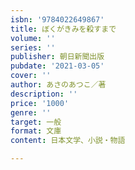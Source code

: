 ```yaml
---
isbn: '9784022649867'
title: ぼくがきみを殺すまで
volume: ''
series: ''
publisher: 朝日新聞出版
pubdate: '2021-03-05'
cover: ''
author: あさのあつこ／著
description: ''
price: '1000'
genre: ''
target: 一般
format: 文庫
content: 日本文学、小説・物語

---
```

